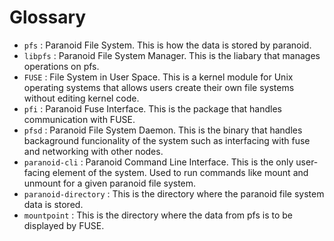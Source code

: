 Glossary
=====================

- `pfs` : Paranoid File System. This is how the data is stored by paranoid.
- `libpfs` : Paranoid File System Manager. This is the liabary that manages operations on pfs.
- `FUSE` : File System in User Space. This is a kernel module for Unix operating systems
that allows users create their own file systems without editing kernel code.
- `pfi` : Paranoid Fuse Interface. This is the package that handles communication with FUSE.
- `pfsd` : Paranoid File System Daemon. This is the binary that handles backaground funcionality of the system such as interfacing with fuse and networking with other nodes.
- `paranoid-cli` : Paranoid Command Line Interface. This is the only user-facing element of the system.
Used to run commands like mount and unmount for a given paranoid file system.
- `paranoid-directory` : This is the directory where the paranoid file system data is stored.
- `mountpoint` : This is the directory where the data from pfs is to be displayed by FUSE.
